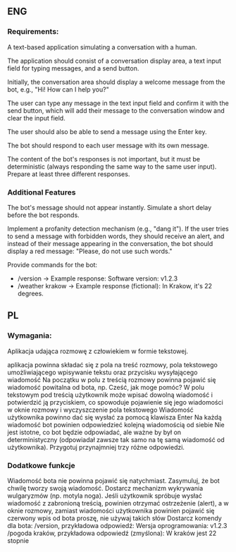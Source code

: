 ## ENG

### Requirements:
A text-based application simulating a conversation with a human.

The application should consist of a conversation display area, a text input field for typing messages, and a send button.

Initially, the conversation area should display a welcome message from the bot, e.g., "Hi! How can I help you?"

The user can type any message in the text input field and confirm it with the send button, which will add their message to the conversation window and clear the input field.

The user should also be able to send a message using the Enter key.

The bot should respond to each user message with its own message.

The content of the bot's responses is not important, but it must be deterministic (always responding the same way to the same user input).
Prepare at least three different responses.

### Additional Features
The bot's message should not appear instantly. Simulate a short delay before the bot responds.

Implement a profanity detection mechanism (e.g., "dang it"). If the user tries to send a message with forbidden words,
they should receive an alert, and instead of their message appearing in the conversation, the bot should display a red message:
"Please, do not use such words."

Provide commands for the bot:
* /version → Example response: Software version: v1.2.3
* /weather krakow → Example response (fictional): In Krakow, it's 22 degrees.

## PL

### Wymagania: 

Aplikacja udająca rozmowę z człowiekiem w formie tekstowej.

aplikacja powinna składać się z pola na treść rozmowy, pola tekstowego umożliwiającego wpisywanie tekstu oraz przycisku wysyłającego wiadomość
Na początku w polu z treścią rozmowy powinna pojawić się wiadomość powitalna od bota, np. Cześć, jak moge pomóc?
W polu tekstowym pod treścią użytkownik może wpisać dowolną wiadomość i potwierdzić ją przyciskiem, co spowoduje pojawienie
się jego wiadomości w oknie rozmowy i wyczyszczenie pola tekstowego
Wiadomość użytkownika powinno dać się wysłać za pomocą klawisza Enter
Na każdą wiadomość bot powinien odpowiedzieć kolejną wiadomością od siebie
Nie jest istotne, co bot będzie odpowiadać, ale ważne by był on deterministyczny (odpowiadał zawsze tak samo na tę 
samą wiadomość od użytkownika). Przygotuj przynajmniej trzy różne odpowiedzi.

### Dodatkowe funkcje

Wiadomość bota nie powinna pojawić się natychmiast. Zasymuluj, że bot chwilę tworzy swoją wiadomość.
Dostarcz mechanizm wykrywania wulgaryzmów (np. motyla noga). Jeśli użytkownik spróbuje wysłać wiadomość z zabronioną treścią, powinien otrzymać ostrzeżenie (alert), a w oknie rozmowy, zamiast wiadomości użytkownika powinien pojawić się czerwony wpis od bota proszę, nie używaj takich słów
Dostarcz komendy dla bota:
/version, przykładowa odpowiedź: Wersja oprogramowania: v1.2.3
/pogoda kraków, przykładowa odpowiedź (zmyślona): W kraków jest 22 stopnie
